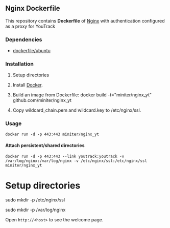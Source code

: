 ## Nginx Dockerfile


This repository contains **Dockerfile** of [Nginx](http://nginx.org/) with authentication
configured as a proxy for YouTrack


### Dependencies

* [dockerfile/ubuntu](http://dockerfile.github.io/#/ubuntu)


### Installation

1. Setup directories

2. Install [Docker](https://www.docker.io/).

3. Build an image from Dockerfile:
  docker build -t="miniter/nginx_yt" github.com/miniter/nginx_yt

4. Copy wildcard_chain.pem and wildcard.key to /etc/nginx/ssl.  


### Usage

    docker run -d -p 443:443 miniter/nginx_yt

#### Attach persistent/shared directories

    docker run -d -p 443:443 --link youtrack:youtrack -v /var/log/nginx:/var/log/nginx -v /etc/nginx/ssl:/etc/nginx/ssl miniter/nginx_yt

# Setup directories
  sudo mkdir -p /etc/nginx/ssl
  
  sudo mkdir -p /var/log/nginx

Open `http://<host>` to see the welcome page.

